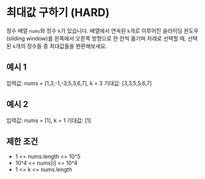 # 최대값 구하기 (HARD)

정수 배열 `nums`와 정수 `k`가 있습니다. 배열에서 연속된 `k`개로 이루어진 슬라이딩 윈도우(sliding window)를 왼쪽에서 오른쪽 방향으로 한 칸씩 옮기며 차례로 선택할 때, 선택된 `k`개의 정수들 중 최대값들을 봔환해보세요.

## 예시 1

입력값: nums = [1,3,-1,-3,5,3,6,7], k = 3
기대값: [3,3,5,5,6,7]

## 예시 2

입력값: nums = [1], k = 1
기대값: [1]

## 제한 조건

- 1 <= nums.length <= 10^5
- 10^4 <= nums[i] <= 10^4
- 1 <= k <= nums.length
